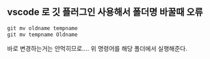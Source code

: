 ## vscode 로 깃 플러그인 사용해서 폴더명 바꿀때 오류
 

```jsx
git mv oldname tempname
git mv tempname Oldname
```
 
바로 변경하는거는 안먹히므로.... 위 명령어를 해당 폴더에서 실행해준다.
